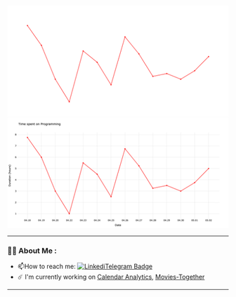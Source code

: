 <div id="header" align="center">
  <img src="chart_dark.png#gh-dark-mode-only"/>
  <img src="chart_light.png#gh-light-mode-only"/>
</div> 

---

### :man_technologist: About Me :

- :mailbox:How to reach me: [![LinkediTelegram Badge](https://img.shields.io/badge/Telegram-informational?logo=telegram&logoColor=white&style=appveyor)](https://t.me/berupor)
- :comet: I'm currently working on [Calendar Analytics](https://github.com/Berupor/Calendar-Analytics), [Movies-Together](https://github.com/Berupor/Movies-Together)
---




